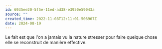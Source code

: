 ```yaml
---
id: 6935ee20-5f5e-11ed-ad38-e3950e59043a
source: ""
created_time: 2022-11-08T12:11:01.506967Z
date: 2024-08-19
---
```

Le fait est que l'on a jamais vu la nature stresser pour faire quelque chose elle se reconstruit de manière effective.